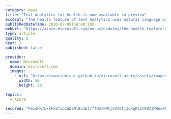 ```yaml
---
category: news
title: "Text Analytics for health is now available in preview"
excerpt: "The health feature of Text Analytics uses natural language processing techniques to find and label valuable information in unstructured clinical documents such as doctor’s notes, discharge summaries, clinical documents, and electronic health records."
publishedDateTime: 2020-07-08T16:00:19Z
webUrl: "https://azure.microsoft.com/en-us/updates/the-health-feature-of-text-analytics-is-now-available-in-preview/"
type: article
quality: 2
heat: 2
published: false

provider:
  name: Microsoft
  domain: microsoft.com
  images:
    - url: "https://smartableai.github.io/microsoft-azure/assets/images/organizations/microsoft.com-50x50.jpg"
      width: 50
      height: 50

topics:
  - Azure

secured: "PeIdHK7wxkF5SfxpzWDEMl8L1El/ffH3rFMtj5Vs0IjZqxqMsbt89JjWHnx0MXKXFoo7ovHmiZLwWRWVkQuodJacAeIgN8Kmc5wXnKDwh2SIODXEgIFSzjM1eOHbr2EcXoXsyBQeuv64THJ2Jug6eBlkfR826tSKLt35rMFiFqv/+VzBkp38tag1V4mjE1eCE9txvdI6QPCPSDUu24dThDiyzsdHVmjg4oFvqcryiYD60Q0t7/uMaLXPUHCbP5jsTP6z0ze4B9bQg6LNBAO1IK5N7y/J3u+K2E4F7/bGW5DdRZ6rFNMksRZY/9jl38FqINm5DjBQ62ikt4bHzJxa1w==;jjxLmWDK2AXKVU+h9jwk3g=="
---
```



